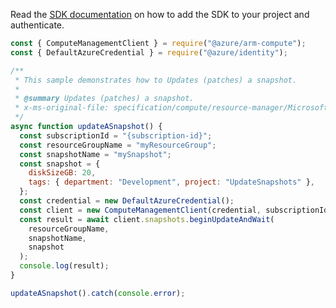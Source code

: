 Read the [SDK documentation](https://github.com/Azure/azure-sdk-for-js/blob/%40azure%2Farm-compute_18.0.0/sdk/compute/arm-compute/README.md) on how to add the SDK to your project and authenticate.

```javascript
const { ComputeManagementClient } = require("@azure/arm-compute");
const { DefaultAzureCredential } = require("@azure/identity");

/**
 * This sample demonstrates how to Updates (patches) a snapshot.
 *
 * @summary Updates (patches) a snapshot.
 * x-ms-original-file: specification/compute/resource-manager/Microsoft.Compute/stable/2021-12-01/examples/UpdateASnapshot.json
 */
async function updateASnapshot() {
  const subscriptionId = "{subscription-id}";
  const resourceGroupName = "myResourceGroup";
  const snapshotName = "mySnapshot";
  const snapshot = {
    diskSizeGB: 20,
    tags: { department: "Development", project: "UpdateSnapshots" },
  };
  const credential = new DefaultAzureCredential();
  const client = new ComputeManagementClient(credential, subscriptionId);
  const result = await client.snapshots.beginUpdateAndWait(
    resourceGroupName,
    snapshotName,
    snapshot
  );
  console.log(result);
}

updateASnapshot().catch(console.error);
```
